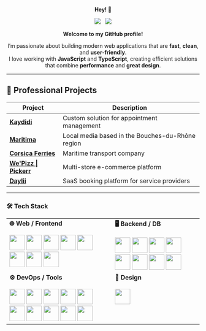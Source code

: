 <p align="center">
  <strong>Hey! 👋</strong>
</p>

<p align="center">
  <a href="#"><img src="https://komarev.com/ghpvc/?username=acoory&color=orange" /></a>
  &nbsp;
  <a href="#"><img src="https://img.shields.io/github/followers/acoory.svg?style=social&label=Follow&maxAge=2592000" /></a>
</p>

<div align="center">

<strong>Welcome to my GitHub profile!</strong>

<p>
I’m passionate about building modern web applications that are 
<strong>fast</strong>, <strong>clean</strong>, and <strong>user-friendly</strong>.<br>
I love working with <strong>JavaScript</strong> and <strong>TypeScript</strong>, creating efficient solutions that combine 
<strong>performance</strong> and <strong>great design</strong>.
</p>

</div>

---

## 🚀 Professional Projects

| Project | Description |
|---------|-------------|
| [**Kaydidi**](https://kaydidicoiffure.fr) | Custom solution for appointment management |
| [**Maritima**](https://maritima.fr) | Local media based in the Bouches-du-Rhône region |
| [**Corsica Ferries**](https://apps.apple.com/fr/app/corsica-ferries/id1072157006) | Maritime transport company |
| [**We'Pizz \| Pickerr**](https://pickerr.io) | Multi-store e-commerce platform |
| [**Daylii**](https://daylii.fr) | SaaS booking platform for service providers |

---

### 🛠️ Tech Stack
<table>
<tr>
  <td valign="top">
    <b>🌐 Web / Frontend</b><br><br>
    <a href="https://www.typescriptlang.org/" target="_blank" rel="noreferrer"><img src="https://skillicons.dev/icons?i=ts" width="40" height="40"/></a>
    <a href="https://nextjs.org/" target="_blank" rel="noreferrer"><img src="https://skillicons.dev/icons?i=nextjs" width="40" height="40"/></a>
    <a href="https://react.dev/" target="_blank" rel="noreferrer"><img src="https://skillicons.dev/icons?i=react" width="40" height="40"/></a>
    <a href="https://vitejs.dev/" target="_blank" rel="noreferrer"><img src="https://skillicons.dev/icons?i=vite" width="40" height="40"/></a>
    <a href="https://tailwindcss.com/" target="_blank" rel="noreferrer"><img src="https://skillicons.dev/icons?i=tailwind" width="40" height="40"/></a>
    <a href="https://www.w3schools.com/html/" target="_blank" rel="noreferrer"><img src="https://skillicons.dev/icons?i=html" width="40" height="40"/></a>
    <a href="https://www.w3schools.com/css/" target="_blank" rel="noreferrer"><img src="https://skillicons.dev/icons?i=css" width="40" height="40"/></a>
    <a href="https://developer.mozilla.org/en-US/docs/Web/JavaScript" target="_blank" rel="noreferrer"><img src="https://skillicons.dev/icons?i=js" width="40" height="40"/></a>
  </td>
  <td valign="top">
    <b>🖥️ Backend / DB</b><br><br>
    <a href="https://nodejs.org/" target="_blank" rel="noreferrer"><img src="https://skillicons.dev/icons?i=nodejs" width="40" height="40"/></a>
    <a href="https://www.php.net/" target="_blank" rel="noreferrer"><img src="https://skillicons.dev/icons?i=php" width="40" height="40"/></a>
    <a href="https://nestjs.com/" target="_blank" rel="noreferrer"><img src="https://skillicons.dev/icons?i=nestjs" width="40" height="40"/></a>
    <a href="https://symfony.com/" target="_blank" rel="noreferrer"><img src="https://skillicons.dev/icons?i=symfony" width="40" height="40"/></a>
    <a href="https://laravel.com/" target="_blank" rel="noreferrer"><img src="https://skillicons.dev/icons?i=laravel" width="40" height="40"/></a>
    <a href="https://www.postgresql.org/" target="_blank" rel="noreferrer"><img src="https://skillicons.dev/icons?i=postgres" width="40" height="40"/></a>
    <a href="https://www.prisma.io/" target="_blank" rel="noreferrer"><img src="https://skillicons.dev/icons?i=prisma" width="40" height="40"/></a>
    <a href="https://redis.io/" target="_blank" rel="noreferrer"><img src="https://skillicons.dev/icons?i=redis" width="40" height="40"/></a>
  </td>
</tr>
<tr>
  <td valign="top">
    <b>⚙️ DevOps / Tools</b><br><br>
    <a href="https://www.docker.com/" target="_blank" rel="noreferrer"><img src="https://skillicons.dev/icons?i=docker" width="40" height="40"/></a>
    <a href="https://www.npmjs.com/" target="_blank" rel="noreferrer"><img src="https://skillicons.dev/icons?i=npm" width="40" height="40"/></a>
    <a href="https://yarnpkg.com/" target="_blank" rel="noreferrer"><img src="https://skillicons.dev/icons?i=yarn" width="40" height="40"/></a>
    <a href="https://www.postman.com/" target="_blank" rel="noreferrer"><img src="https://skillicons.dev/icons?i=postman" width="40" height="40"/></a>
    <a href="https://code.visualstudio.com/" target="_blank" rel="noreferrer"><img src="https://skillicons.dev/icons?i=vscode" width="40" height="40"/></a>
    <a href="https://www.jetbrains.com/webstorm/" target="_blank" rel="noreferrer"><img src="https://skillicons.dev/icons?i=webstorm" width="40" height="40"/></a>
    <a href="https://www.apple.com/" target="_blank" rel="noreferrer"><img src="https://skillicons.dev/icons?i=apple" width="40" height="40"/></a>
    <a href="https://www.linux.org/" target="_blank" rel="noreferrer"><img src="https://skillicons.dev/icons?i=linux" width="40" height="40"/></a>
    <a href="https://github.com/" target="_blank" rel="noreferrer"><img src="https://skillicons.dev/icons?i=github" width="40" height="40"/></a>
    <a href="https://www.linkedin.com/" target="_blank" rel="noreferrer"><img src="https://skillicons.dev/icons?i=linkedin" width="40" height="40"/></a>
  </td>
  <td valign="top">
    <b>🎨 Design</b><br><br>
    <a href="https://www.figma.com/" target="_blank" rel="noreferrer"><img src="https://skillicons.dev/icons?i=figma" width="40" height="40"/></a>
  </td>
</tr>
</table>
